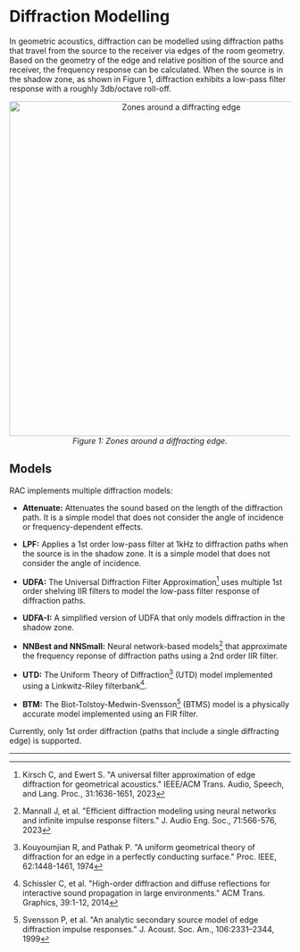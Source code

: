 # Diffraction Modelling

In geometric acoustics, diffraction can be modelled using diffraction paths that travel from the source to the receiver via edges of the room geometry.
Based on the geometry of the edge and relative position of the source and receiver, the frequency response can be calculated.
When the source is in the shadow zone, as shown in Figure 1, diffraction exhibits a low-pass filter response with a roughly 3db/octave roll-off.

<div align="center">
  <img src="../images/DiffractionZones.png" alt="Zones around a diffracting edge" width="600"/>
  <br>
  <em>Figure 1: Zones around a diffracting edge.</em>
</div>

## Models

RAC implements multiple diffraction models:

- **Attenuate:** Attenuates the sound based on the length of the diffraction path. It is a simple model that does not consider the angle of incidence or frequency-dependent effects.

- **LPF:** Applies a 1st order low-pass filter at 1kHz to diffraction paths when the source is in the shadow zone. It is a simple model that does not consider the angle of incidence.

- **UDFA:** The Universal Diffraction Filter Approximation[^1] uses multiple 1st order shelving IIR filters to model the low-pass filter response of diffraction paths.

- **UDFA-I:** A simplified version of UDFA that only models diffraction in the shadow zone.

- **NNBest and NNSmall:** Neural network-based models[^2] that approximate the frequency reponse of diffraction paths using a 2nd order IIR filter.

- **UTD:** The Uniform Theory of Diffraction[^3] (UTD) model implemented using a Linkwitz-Riley filterbank[^4].

- **BTM:** The Biot-Tolstoy-Medwin-Svensson[^5] (BTMS) model is a physically accurate model implemented using an FIR filter.

Currently, only 1st order diffraction (paths that include a single diffracting edge) is supported.

---

[^1]: Kirsch C, and Ewert S. "A universal filter approximation of edge diffraction for geometrical acoustics." IEEE/ACM Trans. Audio, Speech, and Lang. Proc., 31:1636-1651, 2023
[^2]: Mannall J, et al. "Efficient diffraction modeling using neural networks and infinite impulse response filters." J. Audio Eng. Soc., 71:566-576, 2023
[^3]: Kouyoumjian R, and Pathak P. "A uniform geometrical theory of diffraction for an edge in a perfectly conducting surface." Proc. IEEE, 62:1448-1461, 1974
[^4]: Schissler C, et al. "High-order diffraction and diffuse reflections for interactive sound propagation in large environments." ACM Trans. Graphics, 39:1-12, 2014
[^5]: Svensson P, et al. "An analytic secondary source model of edge diffraction impulse responses." J. Acoust. Soc. Am., 106:2331–2344, 1999